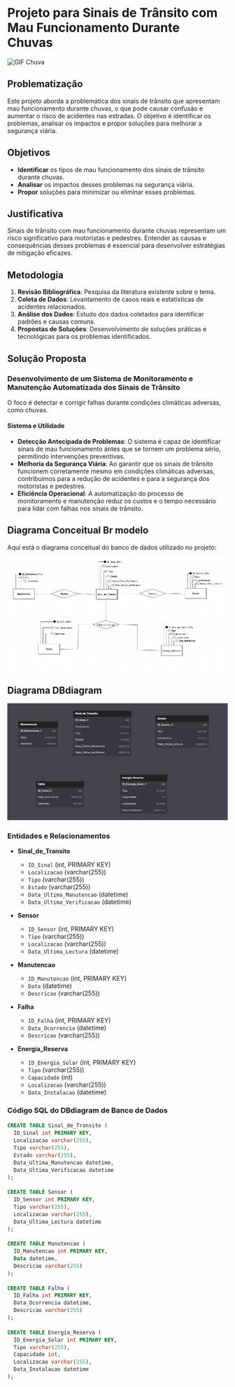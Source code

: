# Projeto para Sinais de Trânsito com Mau Funcionamento Durante Chuvas

![GIF Chuva](https://media.giphy.com/media/DD4FroTT30PeSamZbG/giphy.gif)


## Problematização 

Este projeto aborda a problemática dos sinais de trânsito que apresentam mau funcionamento durante chuvas, o que pode causar confusão e aumentar o risco de acidentes nas estradas. O objetivo é identificar os problemas, analisar os impactos e propor soluções para melhorar a segurança viária.

## Objetivos

- **Identificar** os tipos de mau funcionamento dos sinais de trânsito durante chuvas.
- **Analisar** os impactos desses problemas na segurança viária.
- **Propor** soluções para minimizar ou eliminar esses problemas.

## Justificativa

Sinais de trânsito com mau funcionamento durante chuvas representam um risco significativo para motoristas e pedestres. Entender as causas e consequências desses problemas é essencial para desenvolver estratégias de mitigação eficazes.

## Metodologia

1. **Revisão Bibliográfica**: Pesquisa da literatura existente sobre o tema.
2. **Coleta de Dados**: Levantamento de casos reais e estatísticas de acidentes relacionados.
3. **Análise dos Dados**: Estudo dos dados coletados para identificar padrões e causas comuns.
4. **Propostas de Soluções**: Desenvolvimento de soluções práticas e tecnológicas para os problemas identificados.

## Solução Proposta

### Desenvolvimento de um Sistema de Monitoramento e Manutenção Automatizada dos Sinais de Trânsito

O foco é detectar e corrigir falhas durante condições climáticas adversas, como chuvas.

#### Sistema e Utilidade

- **Detecção Antecipada de Problemas**: O sistema é capaz de identificar sinais de mau funcionamento antes que se tornem um problema sério, permitindo intervenções preventivas.
- **Melhoria da Segurança Viária**: Ao garantir que os sinais de trânsito funcionem corretamente mesmo em condições climáticas adversas, contribuímos para a redução de acidentes e para a segurança dos motoristas e pedestres.
- **Eficiência Operacional**: A automatização do processo de monitoramento e manutenção reduz os custos e o tempo necessário para lidar com falhas nos sinais de trânsito.

## Diagrama Conceitual Br modelo

Aqui está o diagrama conceitual do banco de dados utilizado no projeto:

![Diagrama conceitual feito no brmodelo](Projeto_Sinais_Transito.png)

## Diagrama DBdiagram

![Diagrama conceitual feito no dbdiagram](Projeto_Sinais_Transitos.png)


### Entidades e Relacionamentos

- **Sinal_de_Transito**
  - `ID_Sinal` (int, PRIMARY KEY)
  - `Localizacao` (varchar(255))
  - `Tipo` (varchar(255))
  - `Estado` (varchar(255))
  - `Data_Ultima_Manutencao` (datetime)
  - `Data_Ultima_Verificacao` (datetime)

- **Sensor**
  - `ID_Sensor` (int, PRIMARY KEY)
  - `Tipo` (varchar(255))
  - `Localizacao` (varchar(255))
  - `Data_Ultima_Lectura` (datetime)

- **Manutencao**
  - `ID_Manutencao` (int, PRIMARY KEY)
  - `Data` (datetime)
  - `Descricao` (varchar(255))

- **Falha**
  - `ID_Falha` (int, PRIMARY KEY)
  - `Data_Ocorrencia` (datetime)
  - `Descricao` (varchar(255))

- **Energia_Reserva**
  - `ID_Energia_Solar` (int, PRIMARY KEY)
  - `Tipo` (varchar(255))
  - `Capacidade` (int)
  - `Localizacao` (varchar(255))
  - `Data_Instalacao` (datetime)

### Código SQL do DBdiagram de Banco de Dados

```sql
CREATE TABLE Sinal_de_Transito (
  ID_Sinal int PRIMARY KEY,
  Localizacao varchar(255),
  Tipo varchar(255),
  Estado varchar(255),
  Data_Ultima_Manutencao datetime,
  Data_Ultima_Verificacao datetime
);

CREATE TABLE Sensor (
  ID_Sensor int PRIMARY KEY,
  Tipo varchar(255),
  Localizacao varchar(255),
  Data_Ultima_Lectura datetime
);

CREATE TABLE Manutencao (
  ID_Manutencao int PRIMARY KEY,
  Data datetime,
  Descricao varchar(255)
);

CREATE TABLE Falha (
  ID_Falha int PRIMARY KEY,
  Data_Ocorrencia datetime,
  Descricao varchar(255)
);

CREATE TABLE Energia_Reserva (
  ID_Energia_Solar int PRIMARY KEY,
  Tipo varchar(255),
  Capacidade int,
  Localizacao varchar(255),
  Data_Instalacao datetime
);
```
